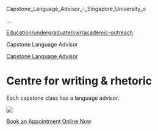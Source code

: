 Capstone_Language_Advisor_-_Singapore_University_o



…

 [Education/undergraduate/cwr/academic-outreach](#) 

Capstone Language Advisor

[Capstone Language Advisor](https://www.sutd.edu.sg/education/undergraduate/cwr/academic-outreach)

Centre for writing & rhetoric
=============================

Each capstone class has a language advisor.



![](https://www.sutd.edu.sg/wp-content/uploads/2024/10/mari-helin-tuominen-38313-400x267-1.jpg)

[Book an Appointment Online Now](/education/undergraduate/cwr/people/)

